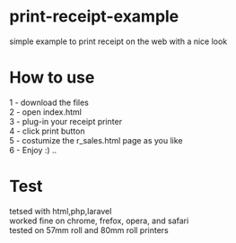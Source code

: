 # print-receipt-example
simple example to print receipt on the web with a nice look

# How to use
1 - download the files <br />
2 - open index.html <br />
3 - plug-in your receipt printer <br />
4 - click print button <br />
5 - costumize the r_sales.html page as you like<br />
6 - Enjoy :) ..<br />

# Test
tetsed with html,php,laravel <br />
worked fine on chrome, frefox, opera, and safari <br />
tested on 57mm roll and 80mm roll printers <br />
